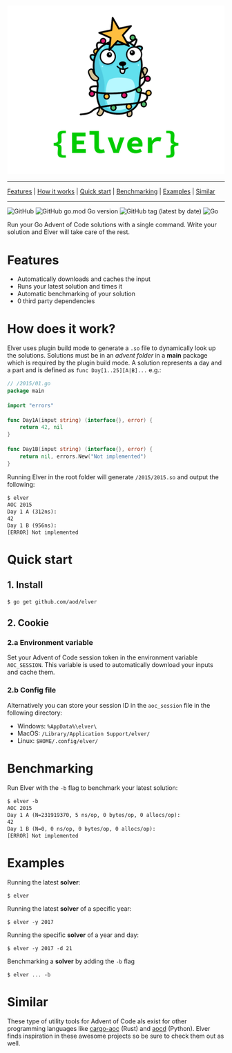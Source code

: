 ![](./assets/elver.png)

---

[Features](#features)
| [How it works](#how-it-works)
| [Quick start](#quick-start)
| [Benchmarking](#benchmarking)
| [Examples](#examples)
| [Similar](#similar)

---

![GitHub](https://img.shields.io/github/license/aod/elver)
![GitHub go.mod Go version](https://img.shields.io/github/go-mod/go-version/aod/elver)
![GitHub tag (latest by date)](https://img.shields.io/github/v/tag/aod/elver)
![Go](https://github.com/aod/elver/workflows/Go/badge.svg)

Run your Go Advent of Code solutions with a single command. 
Write your solution and Elver will take care of the rest.

# Features

- Automatically downloads and caches the input
- Runs your latest solution and times it
- Automatic benchmarking of your solution
- 0 third party dependencies

# How does it work?

Elver uses plugin build mode to generate a `.so` file to dynamically look up the solutions.
Solutions must be in an _advent folder_ in a **main** package which is required by the plugin build mode.
A solution represents a day and a part and is defined as `func Day[1..25][A|B]...` e.g.:

```go
// /2015/01.go
package main

import "errors"

func Day1A(input string) (interface{}, error) {
    return 42, nil
}

func Day1B(input string) (interface{}, error) {
    return nil, errors.New("Not implemented")
}
```

Running Elver in the root folder will generate `/2015/2015.so` and output the following:

```console
$ elver
AOC 2015
Day 1 A (312ns):
42
Day 1 B (956ns):
[ERROR] Not implemented
```

# Quick start

## 1. Install


```console
$ go get github.com/aod/elver
```

## 2. Cookie

### 2.a Environment variable

Set your Advent of Code session token in the environment variable `AOC_SESSION`.
This variable is used to automatically download your inputs and cache them.

### 2.b Config file

Alternatively you can store your session ID in the `aoc_session` file in the
following directory:

- Windows: `%AppData%\elver\`
- MacOS: `/Library/Application Support/elver/`
- Linux: `$HOME/.config/elver/`

# Benchmarking

Run Elver with the `-b` flag to benchmark your latest solution:

```console
$ elver -b
AOC 2015
Day 1 A (N=231919370, 5 ns/op, 0 bytes/op, 0 allocs/op):
42
Day 1 B (N=0, 0 ns/op, 0 bytes/op, 0 allocs/op):
[ERROR] Not implemented
```

# Examples

Running the latest **solver**:

```console
$ elver
```

Running the latest **solver** of a specific year:

```console
$ elver -y 2017
```

Running the specific **solver** of a year and day:

```console
$ elver -y 2017 -d 21
```

Benchmarking a **solver** by adding the `-b` flag

```console
$ elver ... -b
```

# Similar

These type of utility tools for Advent of Code als exist for other programming languages like
[cargo-aoc](https://github.com/gobanos/cargo-aoc)
(Rust)
and
[aocd](https://github.com/wimglenn/advent-of-code-data)
(Python).
Elver finds inspiration in these awesome projects so be sure to check them out as well.
